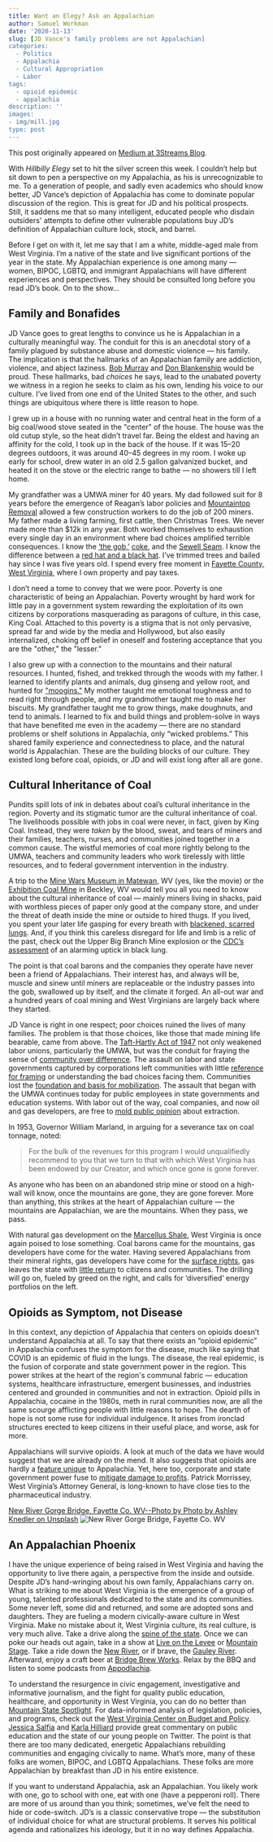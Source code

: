 ```yaml
---
title: Want an Elegy? Ask an Appalachian
author: Samuel Workman
date: '2020-11-13'
slug: [JD Vance's family problems are not Appalachian]
categories:
  - Politics
  - Appalachia
  - Cultural Appropriation
  - Labor
tags:
  - opioid epidemic
  - appalachia
description: ''
images:
- img/mill.jpg
type: post
---
```


This post originally appeared on [Medium at 3Streams Blog](https://medium.com/3streams/want-an-elegy-ask-an-appalachian-69a9d86ce2c6).

With *Hillbilly Elegy* set to hit the silver screen this week. I couldn’t help but sit down to pen a perspective on my Appalachia, as his is unrecognizable to me. To a generation of people, and sadly even academics who should know better, JD Vance’s depiction of Appalachia has come to dominate popular discussion of the region. This is great for JD and his political prospects. Still, it saddens me that so many intelligent, educated people who disdain outsiders' attempts to define other vulnerable populations buy JD’s definition of Appalachian culture lock, stock, and barrel.

Before I get on with it, let me say that I am a white, middle-aged male from West Virginia. I’m a native of the state and live significant portions of the year in the state. My Appalachian experience is one among many — women, BIPOC, LGBTQ, and immigrant Appalachians will have different experiences and perspectives. They should be consulted long before you read JD’s book. On to the show...


## Family and Bonafides

JD Vance goes to great lengths to convince us he is Appalachian in a culturally meaningful way. The conduit for this is an anecdotal story of a family plagued by substance abuse and domestic violence — his family. The implication is that the hallmarks of an Appalachian family are addiction, violence, and abject laziness. [Bob Murray](https://electrek.co/2020/10/26/coal-ceo-bob-murray-dies-after-filing-for-black-lung-benefits/) and [Don Blankenship](https://en.wikipedia.org/wiki/Don_Blankenship) would be proud. These hallmarks, bad *choices* he says, lead to the unabated poverty we witness in a region he seeks to claim as his own, lending his voice to our culture. I’ve lived from one end of the United States to the other, and such things are ubiquitous where there is little reason to hope.

I grew up in a house with no running water and central heat in the form of a big coal/wood stove seated in the "center" of the house. The house was the old cutup style, so the heat didn’t travel far. Being the eldest and having an affinity for the cold, I took up in the back of the house. If it was 15–20 degrees outdoors, it was around 40–45 degrees in my room. I woke up early for school, drew water in an old 2.5 gallon galvanized bucket, and heated it on the stove or the electric range to bathe — no showers till I left home.

My grandfather was a UMWA miner for 40 years. My dad followed suit for 8 years before the emergence of Reagan’s labor policies and [Mountaintop Removal](https://en.wikipedia.org/wiki/Mountaintop_removal_mining) allowed a few construction workers to do the job of 200 miners. My father made a living farming, first cattle, then Christmas Trees. We never made more than $12k in any year. Both worked themselves to exhaustion every single day in an environment where bad choices amplified terrible consequences. I know the [‘the gob,’](https://en.wikipedia.org/wiki/Glossary_of_coal_mining_terminology) [coke](https://en.wikipedia.org/wiki/Coke_(fuel)), and the [Sewell Seam](http://www.wvgs.wvnet.edu/GIS/CBMP/Sewell.html). I know the difference between a [red hat and a black hat](https://thepumphandle.wordpress.com/2007/08/19/no-red-hats-allowed-dangers-of-underground-mining/). I’ve trimmed trees and bailed hay since I was five years old. I spend every free moment in [Fayette County, West Virginia](https://en.wikipedia.org/wiki/Fayette_County,_West_Virginia), where I own property and pay taxes.

I don’t need a tome to convey that we were poor. Poverty is one characteristic of being an Appalachian. Poverty wrought by hard work for little pay in a government system rewarding the exploitation of its own citizens by corporations masquerading as paragons of culture, in this case, King Coal. Attached to this poverty is a stigma that is not only pervasive, spread far and wide by the media and Hollywood, but also easily internalized, choking off belief in oneself and fostering acceptance that you are the "other," the "lesser."

I also grew up with a connection to the mountains and their natural resources. I hunted, fished, and trekked through the woods with my father. I learned to identify plants and animals, dug ginseng and yellow root, and hunted for ["moogins."](https://en.wikipedia.org/wiki/Morchella) My mother taught me emotional toughness and to read right through people, and my grandmother taught me to make her biscuits. My grandfather taught me to grow things, make doughnuts, and tend to animals. I learned to fix and build things and problem-solve in ways that have benefited me even in the academy — there are no standard problems or shelf solutions in Appalachia, only “wicked problems.” This shared family experience and connectedness to place, and the natural world is Appalachian. These are the building blocks of our culture. They existed long before coal, opioids, or JD and will exist long after all are gone.

## Cultural Inheritance of Coal

Pundits spill lots of ink in debates about coal’s cultural inheritance in the region. Poverty and its stigmatic tumor are the cultural inheritance of coal. The livelihoods possible with jobs in coal were never, in fact, given by King Coal. Instead, they were *taken* by the blood, sweat, and tears of miners and their families, teachers, nurses, and communities joined together in a common cause. The wistful memories of coal more rightly belong to the UMWA, teachers and community leaders who work tirelessly with little resources, and to federal government intervention in the industry.

A trip to the [Mine Wars Museum in Matewan,](https://www.wvminewars.com/) WV (yes, like the movie) or the [Exhibition Coal Mine](https://beckley.org/coal-mine/) in Beckley, WV would tell you all you need to know about the cultural inheritance of coal — mainly miners living in shacks, paid with worthless pieces of paper only good at the company store, and under the threat of death inside the mine or outside to hired thugs. If you lived, you spent your later life gasping for every breath with [blackened, scarred lungs](https://www.lung.org/lung-health-diseases/lung-disease-lookup/black-lung). And, if you think this careless disregard for life and limb is a relic of the past, check out the Upper Big Branch Mine explosion or the [CDC’s assessment](https://www.cdc.gov/niosh/updates/upd-07-20-18.html) of an alarming uptick in black lung.

The point is that coal barons and the companies they operate have never been a friend of Appalachians. Their interest has, and always will be, muscle and sinew until miners are replaceable or the industry passes into the gob, swallowed up by itself, and the climate it forged. An all-out war and a hundred years of coal mining and West Virginians are largely back where they started.

JD Vance is right in one respect; poor choices ruined the lives of many families. The problem is that those choices, like those that made mining life bearable, came from above. The [Taft-Hartly Act of 1947](https://www.nlrb.gov/about-nlrb/who-we-are/our-history/1947-taft-hartley-substantive-provisions) not only weakened labor unions, particularly the UMWA, but was the conduit for fraying the sense of [community over difference](https://onlinelibrary.wiley.com/doi/10.1111/ajps.12537). The assault on labor and state governments captured by corporations left communities with little [reference for framing](https://onlinelibrary.wiley.com/doi/10.1111/ajps.12280) or understanding the bad choices facing them. Communities lost the [foundation and basis for mobilization](https://onlinelibrary.wiley.com/doi/10.1111/ajps.12163). The assault that began with the UMWA continues today for public employees in state governments and education systems. With labor out of the way, coal companies, and now oil and gas developers, are free to [mold public opinion](https://press.uchicago.edu/ucp/books/book/chicago/A/bo3630093.html) about extraction.

In 1953, Governor William Marland, in arguing for a severance tax on coal tonnage, noted:

> For the bulk of the revenues for this program I would unqualifiedly recommend to you that we turn to that with which West Virginia has been endowed by our Creator, and which once gone is gone forever.

As anyone who has been on an abandoned strip mine or stood on a high-wall will know, once the mountains are gone, they are gone forever. More than anything, this strikes at the heart of Appalachian culture — the mountains are Appalachian, we are the mountains. When they pass, we pass.

With natural gas development on the [Marcellus Shale](https://www.usgs.gov/science-explorer-results?es=Marcellus+shale), West Virginia is once again poised to lose something. Coal barons came for the mountains, gas developers have come for the water. Having severed Appalachians from their mineral rights, gas developers have come for the [surface rights](https://projects.propublica.org/graphics/wva), gas leaves the state with [little return](https://www.propublica.org/article/west-virginias-natural-gas-industry-pushes-to-reduce-royalties) to citizens and communities. The drilling will go on, fueled by greed on the right, and calls for ‘diversified’ energy portfolios on the left.

## Opioids as Symptom, not Disease

In this context, any depiction of Appalachia that centers on opioids doesn’t understand Appalachia at all. To say that there exists an “opioid epidemic” in Appalachia confuses the symptom for the disease, much like saying that COVID is an epidemic of fluid in the lungs. The disease, the real epidemic, is the fusion of corporate and state government power in the region. This power strikes at the heart of the region's communal fabric — education systems, healthcare infrastructure, emergent businesses, and industries centered and grounded in communities and not in extraction. Opioid pills in Appalachia, cocaine in the 1980s, meth in rural communities now, are all the same scourge afflicting people with little reasons to hope. The dearth of hope is not some ruse for individual indulgence. It arises from ironclad structures erected to keep citizens in their useful place, and worse, ask for more.

Appalachians will survive opioids. A look at much of the data we have would suggest that we are already on the mend. It also suggests that opioids are hardly a [feature unique](https://www.cdc.gov/drugoverdose/data/prescribing/overdose-death-maps.html) to Appalachia. Yet, here too, corporate and state government power fuse to [mitigate damage to profits](https://mountainstatespotlight.org/2020/11/06/drug-companies-are-closing-in-on-opioid-settlement-but-west-virginia-lawyers-say-its-not-enough/). Patrick Morrissey, West Virginia’s Attorney General, is long-known to have close ties to the pharmaceutical industry.

[New River Gorge Bridge, Fayette Co. WV--Photo by Photo by Ashley Knedler on Unsplash](https://www.nps.gov/neri/planyourvisit/crvc.htm)
![New River Gorge Bridge, Fayette Co. WV](/img/bridge.jpg)

## An Appalachian Phoenix

I have the unique experience of being raised in West Virginia and having the opportunity to live there again, a perspective from the inside and outside. Despite JD’s hand-wringing about his own family, Appalachians carry on. What is striking to me about West Virginia is the emergence of a group of young, talented professionals dedicated to the state and its communities. Some never left, some did and returned, and some are adopted sons and daughters. They are fueling a modern civically-aware culture in West Virginia. Make no mistake about it, West Virginia culture, its real culture, is very much alive. Take a drive along the [spine of the state](https://www.pocahontascountywv.com/scenic-drives-in-pocahontas-county-wv). Once we can poke our heads out again, take in a show at [Live on the Levee](https://liveontheleveecharleston.com/) or [Mountain Stage](https://www.mountainstage.org/Pages/default.aspx). Take a ride down the [New River](https://www.nps.gov/neri/index.htm), or if brave, the [Gauley River](https://www.nps.gov/gari/index.htm). Afterward, enjoy a craft beer at [Bridge Brew Works](https://bridgebrewworks.com/the-brewery/). Relax by the BBQ and listen to some podcasts from [Appodlachia](https://www.appodlachia.com/home).

To understand the resurgence in civic engagement, investigative and informative journalism, and the fight for quality public education, healthcare, and opportunity in West Virginia, you can do no better than [Mountain State Spotlight](https://mountainstatespotlight.org/). For data-informed analysis of legislation, policies, and programs, check out the [West Virginia Center on Budget and Policy](https://wvpolicy.org/). [Jessica Salfia](https://twitter.com/jessica_salfia) and [Karla Hilliard](https://twitter.com/karlahilliard) provide great commentary on public education and the state of our young people on Twitter. The point is that there are too many dedicated, energetic Appalachians rebuilding communities and engaging civically to name. What’s more, many of these folks are women, BIPOC, and LGBTQ Appalachians. These folks are more Appalachian by breakfast than JD in his entire existence.

If you want to understand Appalachia, ask an Appalachian. You likely work with one, go to school with one, eat with one (have a pepperoni roll). There are more of us around than you think; sometimes, we’ve felt the need to hide or code-switch. JD’s is a classic conservative trope — the substitution of individual choice for what are structural problems. It serves his political agenda and rationalizes his ideology, but it in no way defines Appalachia.